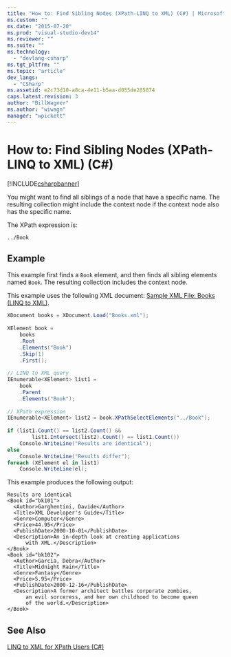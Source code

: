 ```yaml
---
title: "How to: Find Sibling Nodes (XPath-LINQ to XML) (C#) | Microsoft Docs"
ms.custom: ""
ms.date: "2015-07-20"
ms.prod: "visual-studio-dev14"
ms.reviewer: ""
ms.suite: ""
ms.technology: 
  - "devlang-csharp"
ms.tgt_pltfrm: ""
ms.topic: "article"
dev_langs: 
  - "CSharp"
ms.assetid: e2c73d10-a8ca-4e11-b5aa-d055de285874
caps.latest.revision: 3
author: "BillWagner"
ms.author: "wiwagn"
manager: "wpickett"
---
```

# How to: Find Sibling Nodes (XPath-LINQ to XML) (C#)
[!INCLUDE[csharpbanner](../../../../csharp/includes/csharpbanner.md)]

You might want to find all siblings of a node that have a specific name. The resulting collection might include the context node if the context node also has the specific name.  
  
 The XPath expression is:  
  
 `../Book`  
  
## Example  
 This example first finds a `Book` element, and then finds all sibling elements named `Book`. The resulting collection includes the context node.  
  
 This example uses the following XML document: [Sample XML File: Books (LINQ to XML)](../../../../csharp/programming-guide/concepts/linq/sample-xml-file-books-linq-to-xml.md).  
  
```c#  
XDocument books = XDocument.Load("Books.xml");  
  
XElement book =   
    books  
    .Root  
    .Elements("Book")  
    .Skip(1)  
    .First();  
  
// LINQ to XML query  
IEnumerable<XElement> list1 =  
    book  
    .Parent  
    .Elements("Book");  
  
// XPath expression  
IEnumerable<XElement> list2 = book.XPathSelectElements("../Book");  
  
if (list1.Count() == list2.Count() &&  
        list1.Intersect(list2).Count() == list1.Count())  
    Console.WriteLine("Results are identical");  
else  
    Console.WriteLine("Results differ");  
foreach (XElement el in list1)  
    Console.WriteLine(el);  
```  
  
 This example produces the following output:  
  
```  
Results are identical  
<Book id="bk101">  
  <Author>Garghentini, Davide</Author>  
  <Title>XML Developer's Guide</Title>  
  <Genre>Computer</Genre>  
  <Price>44.95</Price>  
  <PublishDate>2000-10-01</PublishDate>  
  <Description>An in-depth look at creating applications   
      with XML.</Description>  
</Book>  
<Book id="bk102">  
  <Author>Garcia, Debra</Author>  
  <Title>Midnight Rain</Title>  
  <Genre>Fantasy</Genre>  
  <Price>5.95</Price>  
  <PublishDate>2000-12-16</PublishDate>  
  <Description>A former architect battles corporate zombies,   
      an evil sorceress, and her own childhood to become queen   
      of the world.</Description>  
</Book>  
```  
  
## See Also  
 [LINQ to XML for XPath Users (C#)](../../../../csharp/programming-guide/concepts/linq/linq-to-xml-for-xpath-users.md)